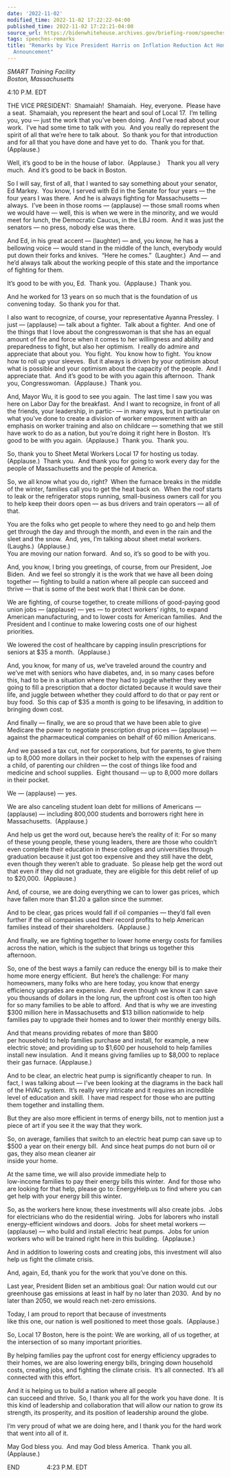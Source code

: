 ```yaml
---
date: '2022-11-02'
modified_time: 2022-11-02 17:22:22-04:00
published_time: 2022-11-02 17:22:21-04:00
source_url: https://bidenwhitehouse.archives.gov/briefing-room/speeches-remarks/2022/11/02/remarks-by-vice-president-harris-on-inflation-reduction-act-home-rebates-announcement/
tags: speeches-remarks
title: "Remarks by Vice President Harris on Inflation Reduction Act Home Rebates\_\
  Announcement"
---
```

 
*SMART Training Facility  
Boston, Massachusetts*

4:10 P.M. EDT  
  
THE VICE PRESIDENT:  Shamaiah!  Shamaiah.  Hey, everyone.  Please have a
seat.  Shamaiah, you represent the heart and soul of Local 17.  I’m
telling you, you — just the work that you’ve been doing.  And I’ve read
about your work.  I’ve had some time to talk with you.  And you really
do represent the spirit of all that we’re here to talk about.  So thank
you for that introduction and for all that you have done and have yet to
do.  Thank you for that.  (Applause.)   
  
Well, it’s good to be in the house of labor.  (Applause.)    Thank you
all very much.  And it’s good to be back in Boston.     
  
So I will say, first of all, that I wanted to say something about your
senator, Ed Markey.  You know, I served with Ed in the Senate for four
years — the four years I was there.  And he is always fighting for
Massachusetts — always.  I’ve been in those rooms — (applause) — those
small rooms when we would have — well, this is when we were in the
minority, and we would meet for lunch, the Democratic Caucus, in the LBJ
room.  And it was just the senators — no press, nobody else was
there.   
  
And Ed, in his great accent — (laughter) — and, you know, he has a
bellowing voice — would stand in the middle of the lunch, everybody
would put down their forks and knives.  “Here he comes.”  (Laughter.) 
And — and he’d always talk about the working people of this state and
the importance of fighting for them.  
  
It’s good to be with you, Ed.  Thank you.  (Applause.)  Thank you.  
  
And he worked for 13 years on so much that is the foundation of us
convening today.  So thank you for that.  
  
I also want to recognize, of course, your representative Ayanna
Pressley.  I just — (applause) — talk about a fighter.  Talk about a
fighter.  And one of the things that I love about the congresswoman is
that she has an equal amount of fire and force when it comes to her
willingness and ability and preparedness to fight, but also her
optimism.  I really do admire and appreciate that about you.  You fight.
 You know how to fight.  You know how to roll up your sleeves.  But it
always is driven by your optimism about what is possible and your
optimism about the capacity of the people.  And I appreciate that.  And
it’s good to be with you again this afternoon.  Thank you,
Congresswoman.  (Applause.)  Thank you.  
  
And, Mayor Wu, it is good to see you again.  The last time I saw you was
here on Labor Day for the breakfast.  And I want to recognize, in front
of all the friends, your leadership, in partic- — in many ways, but in
particular on what you’ve done to create a division of worker
empowerment with an emphasis on worker training and also on childcare —
something that we still have work to do as a nation, but you’re doing it
right here in Boston.  It’s good to be with you again.  (Applause.) 
Thank you.  Thank you.   
  
So, thank you to Sheet Metal Workers Local 17 for hosting us today. 
(Applause.)  Thank you.  And thank you for going to work every day for
the people of Massachusetts and the people of America.   
  
So, we all know what you do, right?  When the furnace breaks in the
middle of the winter, families call you to get the heat back on.  When
the roof starts to leak or the refrigerator stops running,
small-business owners call for you to help keep their doors open — as
bus drivers and train operators — all of that.  
  
You are the folks who get people to where they need to go and help them
get through the day and through the month, and even in the rain and the
sleet and the snow.  And, yes, I’m talking about sheet metal workers. 
(Laughs.)  (Applause.)  
You are moving our nation forward.  And so, it’s so good to be with
you.   
  
And, you know, I bring you greetings, of course, from our President, Joe
Biden.  And we feel so strongly it is the work that we have all been
doing together — fighting to build a nation where all people can succeed
and thrive — that is some of the best work that I think can be done.   
  
We are fighting, of course together, to create millions of good-paying
good union jobs — (applause) — yes — to protect workers’ rights, to
expand American manufacturing, and to lower costs for American
families.  And the President and I continue to make lowering costs one
of our highest priorities.  
  
We lowered the cost of healthcare by capping insulin prescriptions for
seniors at $35 a month.  (Applause.)   
  
And, you know, for many of us, we’ve traveled around the country and
we’ve met with seniors who have diabetes, and, in so many cases before
this, had to be in a situation where they had to juggle whether they
were going to fill a prescription that a doctor dictated because it
would save their life, and juggle between whether they could afford to
do that or pay rent or buy food.  So this cap of $35 a month is going to
be lifesaving, in addition to bringing down cost.

And finally — finally, we are so proud that we have been able to give
Medicare the power to negotiate prescription drug prices — (applause) —
against the pharmaceutical companies on behalf of 60 million Americans.

And we passed a tax cut, not for corporations, but for parents, to give
them up to 8,000 more dollars in their pocket to help with the expenses
of raising a child, of parenting our children — the cost of things like
food and medicine and school supplies.  Eight thousand — up to 8,000
more dollars in their pocket.

We — (applause) — yes.

We are also canceling student loan debt for millions of Americans —
(applause) — including 800,000 students and borrowers right here in
Massachusetts.  (Applause.)

And help us get the word out, because here’s the reality of it: For so
many of these young people, these young leaders, there are those who
couldn’t even complete their education in these colleges and
universities through graduation because it just got too expensive and
they still have the debt, even though they weren’t able to graduate.  So
please help get the word out that even if they did not graduate, they
are eligible for this debt relief of up to $20,000.  (Applause.)

And, of course, we are doing everything we can to lower gas prices,
which have fallen more than $1.20 a gallon since the summer.

And to be clear, gas prices would fall if oil companies — they’d fall
even further if the oil companies used their record profits to help
American families instead of their shareholders.  (Applause.)

And finally, we are fighting together to lower home energy costs for
families across the nation, which is the subject that brings us together
this afternoon.

So, one of the best ways a family can reduce the energy bill is to make
their home more energy efficient.  But here’s the challenge: For many
homeowners, many folks who are here today, you know that energy
efficiency upgrades are expensive.  And even though we know it can save
you thousands of dollars in the long run, the upfront cost is often too
high for so many families to be able to afford.  And that is why we are
investing $300 million here in Massachusetts and $13 billion nationwide
to help families pay to upgrade their homes and to lower their monthly
energy bills.  
  
And that means providing rebates of more than $800  
per household to help families purchase and install, for example, a new
electric stove; and providing up to $1,600 per household to help
families install new insulation.  And it means giving families up to
$8,000 to replace their gas furnace. (Applause.)   
  
And to be clear, an electric heat pump is significantly cheaper to run. 
In fact, I was talking about — I’ve been looking at the diagrams in the
back hall of the HVAC system.  It’s really very intricate and it
requires an incredible level of education and skill.  I have mad respect
for those who are putting them together and installing them.  
  
But they are also more efficient in terms of energy bills, not to
mention just a piece of art if you see it the way that they work.   
  
So, on average, families that switch to an electric heat pump can save
up to $500 a year on their energy bill.  And since heat pumps do not
burn oil or gas, they also mean cleaner air  
inside your home.  
  
At the same time, we will also provide immediate help to  
low-income families to pay their energy bills this winter.  And for
those who are looking for that help, please go to: EnergyHelp.us to find
where you can get help with your energy bill this winter.   
  
So, as the workers here know, these investments will also create jobs. 
Jobs for electricians who do the residential wiring.  Jobs for laborers
who install energy-efficient windows and doors.  Jobs for sheet metal
workers — (applause) — who build and install electric heat pumps.  Jobs
for union workers who will be trained right here in this building. 
(Applause.)   
  
And in addition to lowering costs and creating jobs, this investment
will also help us fight the climate crisis.  
  
And, again, Ed, thank you for the work that you’ve done on this.   
  
Last year, President Biden set an ambitious goal: Our nation would cut
our greenhouse gas emissions at least in half by no later than 2030. 
And by no later than 2050, we would reach net-zero emissions.  
  
Today, I am proud to report that because of investments  
like this one, our nation is well positioned to meet those goals. 
(Applause.)   
  
So, Local 17 Boston, here is the point: We are working, all of us
together, at the intersection of so many important priorities.  
  
By helping families pay the upfront cost for energy efficiency upgrades
to their homes, we are also lowering energy bills, bringing down
household costs, creating jobs, and fighting the climate crisis.  It’s
all connected.  It’s all connected with this effort.  
  
And it is helping us to build a nation where all people  
can succeed and thrive.  So, I thank you all for the work you have
done.  It is this kind of leadership and collaboration that will allow
our nation to grow its strength, its prosperity, and its position of
leadership around the globe.   
  
I’m very proud of what we are doing here, and I thank you for the hard
work that went into all of it.   
  
May God bless you.  And may God bless America.  Thank you all. 
(Applause.)   
  
END                4:23 P.M. EDT
